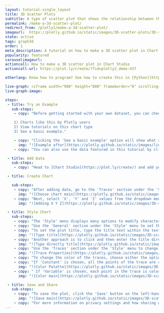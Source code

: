 ```yaml
---
layout: tutorial-single_layout
title: 3D Scatter Plots
subtitle: A type of scatter plot that shows the relationship between three variables.
permalink: /make-a-3d-scatter-plot/
redirect_from: /plotly1/make-a-3d-scatter-plot/
imageurl:  https://plotly.github.io/static/images/3D-scatter-plots/3D-scatter-thumbnail.png
state: active
tags: graph3d
order: 1
meta_description: A tutorial on how to make a 3D scatter plot in Chart Studio.
popularity: featured
carouselimageurl:
actioncall: How to make a 3D scatter plot in Chart Studio
actioncall-url: https://plot.ly/create/?fid=plotly2_demo:437

otherlang: Know how to program? See how to create this in [Python](https://plot.ly/python/3d-scatter-plots/) or [R](https://plot.ly/r/3d-scatter-plots/).

live-graph: <iframe width="900" height="800" frameborder="0" scrolling="no" src="https://plot.ly/~plotly2_demo/437.embed"></iframe>
live-graph-image:

steps:
 - title: Try an Example
   sub-steps:
    - copy: "Before getting started with your own dataset, you can check out an example. First, select the 'Type' menu. Hovering the mouse over the chart type icon will display three options:

    1) Charts like this by Plotly users
    2) View tutorials on this chart type
    3) See a basic example."

    - copy: "Clicking the 'See a basic example' option will show what a sample chart looks like after adding data and editing with the style. You'll also see what labels and style attributes were selected for this specific chart, as well as the end result."
      img: "![Example after](https://plotly.github.io/static/images/line-graph-and-scatter-plot-with-excel/scatter-try-example.gif)"
    - copy: "You can also use the data featured in this tutorial by clicking on 'Open This Data in Chart Studio' on the left-hand side. It'll open in Chart Studio."

 - title: Add Data
   sub-steps:
    - copy: "Head to [Chart Studio](https://plot.ly/create/) and add your data. You have the option of typing directly in the grid, uploading your file, or entering the URL of an online dataset. Chart Studio accepts .xls, .xlsx, or .csv files. For more information on how to enter your data, see [this](https://help.plot.ly/add-data-to-the-plotly-grid/) tutorial."

 - title: Create Chart

   sub-steps:
    - copy: "After adding data, go to the 'Traces' section under the 'Structure' menu on the left-hand side. Choose the 'Type' of trace, then choose '3D Scatter' under '3D' chart type."
      img: "![Choose chart main](https://plotly.github.io/static/images/3D-scatter-plots/3D-scatter-chart-type.png)"
    - copy: "Next, select 'X', 'Y' and 'Z' values from the dropdown menus. This will create a 3D scatter trace, as seen below."
      img: "![Adding X Y Z](https://plotly.github.io/static/images/3D-scatter-plots/3D-scatter-data.png)"

 - title: Style Chart
   sub-steps:
    - copy: "The 'Style' menu displays many options to modify characteristics of the overall chart layout or the individual traces. To see more options about styling the chart, visit the [style and layout](https://help.plot.ly/tutorials/#layout) section of the Chart Studio documentation."
    - copy: "Use the 'General' section under the 'Style' menu to set the plot title, as well as change the layout background, margin color and font styles."
    - copy: "To set the plot title, type the title text within the textbox provided under the 'Title' property."
      img: "![Type title](https://plotly.github.io/static/images/3D-scatter-plots/3D-scatter-title.png)"
    - copy: "Another approach is to click and then enter the title directly on the plot interface."
      img: "![Type directly title](https://plotly.github.io/static/images/3D-scatter-plots/3D-scatter-title-direct.png)"
    - copy: "Use the 'Traces' section under the 'Style' menu to change the properties of the scatter trace such as the marker (points) symbol, color or size, hoverinfo and error bars."
      img: "![Trace Properties](https://plotly.github.io/static/images/3D-scatter-plots/3D-scatter-properties.png)"
    - copy: "To change the color of the traces, choose either the option 'Constant' or 'Variable'."
    - copy: "If 'Constant' is chosen, all the points of the trace are colored in the same color. Then choose the color by clicking on the color palette."
      img: "![Color Palette](https://plotly.github.io/static/images/3D-scatter-plots/3D-scatter-color-palette.png)"
    - copy: " If 'Variable' is chosen, each point in the trace is colored according to the data specified. Then choose the desired colorscale from the respective dropdown menu. In this plot, the option 'Variable' is chosen, as seen below."
      img: "![Color main](https://plotly.github.io/static/images/3D-scatter-plots/3D-scatter-colorscale.png)"

 - title: Save and Share
   sub-steps:
    - copy: "To save the plot, click the 'Save' button on the left-hand side. A save modal will appear, as seen below, where you can specify the filenames and privacy settings for your plot and data grid."
      img: "![Save main](https://plotly.github.io/static/images/3D-scatter-plots/3D-scatter-save-main.png)"
    - copy: "For more information on privacy settings and how sharing works, visit Chart Studio's [sharing tutorial](http://help.plot.ly/save-share-and-export-in-plotly/)."
---
```

